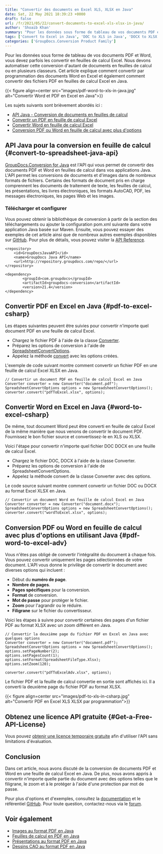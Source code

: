 ```yaml
---
title: "Convertir des documents en Excel XLS, XLSX en Java"
date: Sat, 22 May 2021 18:39:23 +0000
draft: false
url: /fr/2021/05/22/convert-documents-to-excel-xls-xlsx-in-java/
author: 'Shoaib Khan'
summary: "Pour les données sous forme de tableau de vos documents PDF et Word, vous devez parfois les convertir en feuilles de calcul Excel. Nous devons automatiser cette conversion d'autant de documents en feuilles de calcul ou en plusieurs classeurs. Cet article explique comment convertir par programmation des documents Word en Excel et également comment convertir des fichiers PDF en feuilles de calcul Excel en Java."
tags: ['Convert to Excel in Java', 'DOC to XLS in Java', 'DOCX to XLSX in Java', 'PDF to Excel in Java', 'Word to Excel in Java']
categories: ['GroupDocs.Conversion Product Family']
---
```


Pour les données sous forme de tableau de vos documents PDF et Word, vous devez parfois les convertir en feuilles de calcul Excel. Nous devons automatiser cette conversion d'autant de documents en feuilles de calcul ou en plusieurs classeurs. Cet article explique comment convertir par programmation des documents Word en Excel et également comment convertir des fichiers PDF en feuilles de calcul Excel en Java.



{{< figure align=center src="images/pdf-word-to-xls-in-java.jpg" alt="Convertir Word et PDF en Excel en Java">}}


Les sujets suivants sont brièvement abordés ici :

* [API Java - Conversion de documents en feuilles de calcul][2]
* [Convertir un PDF en feuille de calcul Excel][3]
* [Convertir Word en feuille de calcul Excel][4]
* [Conversion PDF ou Word en feuille de calcul avec plus d'options][5]

## API Java pour la conversion en feuille de calcul {#convert-to-spreadsheet-java-api}

[GroupDocs.Conversion for Java][6] est l'API qui vous permet de convertir des documents PDF et Word en feuilles de calcul dans vos applications Java. L'API permet les conversions de documents et d'images dans de nombreux formats de fichiers. Certains des formats de document pris en charge comprennent les documents de traitement de texte, les feuilles de calcul, les présentations, les livres électroniques, les formats AutoCAD, PDF, les messages électroniques, les pages Web et les images.

### Télécharger et configurer

Vous pouvez obtenir la bibliothèque de conversion à partir de la section des téléchargements ou ajouter la configuration pom.xml suivante dans votre application Java basée sur Maven. Ensuite, vous pouvez essayer des exemples de cet article ainsi que de nombreux autres exemples disponibles sur [GitHub][7]. Pour plus de détails, vous pouvez visiter la [API Reference][8].

```
<repository>
	<id>GroupDocsJavaAPI</id>
	<name>GroupDocs Java API</name>
	<url>http://repository.groupdocs.com/repo/</url>
</repository>
```
```
<dependency>
        <groupId>com.groupdocs</groupId>
        <artifactId>groupdocs-conversion</artifactId>
        <version>21.4</version> 
</dependency>
```

## Convertir PDF en Excel en Java {#pdf-to-excel-csharp}

Les étapes suivantes peuvent être suivies pour convertir n'importe quel document PDF en une feuille de calcul Excel.

* Chargez le fichier PDF à l'aide de la classe [Converter][9].
* Préparez les options de conversion à l'aide de [SpreadsheetConvertOptions][10].
* Appelez la méthode [convert][11] avec les options créées.

L'exemple de code suivant montre comment convertir un fichier PDF en une feuille de calcul Excel XLSX en Java.

```
// Convertir un document PDF en feuille de calcul Excel en Java
Converter converter = new Converter("document.pdf");
SpreadsheetConvertOptions options = new SpreadsheetConvertOptions();
converter.convert("pdfToExcel.xlsx", options);
```

## Convertir Word en Excel en Java {#word-to-excel-csharp}

De même, tout document Word peut être converti en feuille de calcul Excel de la même manière que nous venons de convertir le document PDF. Fournissez le bon fichier source et convertissez-le en XLS ou XLSX.

Voici l'étape pour convertir n'importe quel fichier DOC DOCX en une feuille de calcul Excel.

* Chargez le fichier DOC, DOCX à l'aide de la classe Converter.
* Préparez les options de conversion à l'aide de SpreadsheetConvertOptions.
* Appelez la méthode convert de la classe Converter avec des options.

Le code source suivant montre comment convertir un fichier DOC ou DOCX au format Excel XLSX en Java.

```
// Convertir un document Word en feuille de calcul Excel en Java
Converter converter = new Converter("document.docx");
SpreadsheetConvertOptions options = new SpreadsheetConvertOptions();
converter.convert("wordToExcel.xlsx", options);
```

## Conversion PDF ou Word en feuille de calcul avec plus d'options en utilisant Java {#pdf-word-to-excel-adv}

Vous n'êtes pas obligé de convertir l'intégralité du document à chaque fois. Vous pouvez convertir uniquement les pages sélectionnées de votre document. L'API vous donne le privilège de convertir le document avec diverses options qui incluent :

* Début du **numéro de page**.
* **Nombre de pages**.
* **Pages spécifiques** pour la conversion.
* **Format** de conversion.
* **Mot de passe** pour protéger le fichier.
* **Zoom** pour l'agrandir ou le réduire.
* **Filigrane** sur le fichier du convertisseur.

Voici les étapes à suivre pour convertir certaines des pages d'un fichier PDF au format XLSX avec un zoom différent en Java.

```
// Convertir la deuxième page du fichier PDF en Excel en Java avec quelques options
Converter converter = new Converter("document.pdf");
SpreadsheetConvertOptions options = new SpreadsheetConvertOptions();
options.setPageNumber(2);
options.setPagesCount(1);
options.setFormat(SpreadsheetFileType.Xlsx);
options.setZoom(120);

converter.convert("pdfToExcelAdv.xlsx", options);
```

Le fichier PDF et la feuille de calcul convertie en sortie sont affichés ici. Il a converti la deuxième page du fichier PDF au format XLSX.



{{< figure align=center src="images/pdf-to-xls-in-csharp.jpg" alt="Convertir PDF en Excel XLS XLSX par programmation">}}


## Obtenez une licence API gratuite {#Get-a-Free-API-License}

Vous pouvez [obtenir une licence temporaire gratuite][12] afin d'utiliser l'API sans limitations d'évaluation.

## Conclusion

Dans cet article, nous avons discuté de la conversion de documents PDF et Word en une feuille de calcul Excel en Java. De plus, nous avons appris à convertir n'importe quelle partie du document avec des options telles que le filigrane, le zoom et à le protéger à l'aide d'une protection par mot de passe.

Pour plus d'options et d'exemples, consultez la [documentation][13] et le référentiel [GitHub][14]. Pour toute question, contactez-nous via le [forum][15].

## Voir également

* [Images au format PDF en Java][16]
* [Feuilles de calcul en PDF en Java][17]
* [Présentations au format PDF en Java][18]
* [Dessins CAO au format PDF en Java][19]







[1]: https://blog.groupdocs.com/2021/05/22/convert-documents-to-excel-xls-xlsx-in-java
[2]: #convert-to-spreadsheet-java-api
[3]: #pdf-to-excel-csharp
[4]: #word-to-excel-csharp
[5]: #pdf-word-to-excel-adv
[6]: https://products.groupdocs.com/conversion/net
[7]: https://github.com/groupdocs-conversion
[8]: https://apireference.groupdocs.com/conversion/java
[9]: https://apireference.groupdocs.com/java/conversion/com.groupdocs.conversion/Converter
[10]: https://apireference.groupdocs.com/conversion/java/com.groupdocs.conversion.options.convert/SpreadsheetConvertOptions
[11]: https://apireference.groupdocs.com/conversion/java/com.groupdocs.conversion/Converter#convert(java.io.OutputStream,%20com.groupdocs.conversion.contracts.ConvertedDocumentStream,%20com.groupdocs.conversion.options.convert.ConvertOptions)
[12]: https://purchase.groupdocs.com/temporary-license
[13]: https://docs.groupdocs.com/conversion
[14]: https://github.com/groupdocs-conversion
[15]: https://forum.groupdocs.com/
[16]: https://blog.groupdocs.com/2021/04/21/convert-images-to-pdf-in-java/
[17]: https://blog.groupdocs.com/2021/11/21/convert-excel-spreadsheets-to-pdf-in-java/
[18]: https://blog.groupdocs.com/2021/02/15/convert-presentations-odp-pptx-ppt-to-pdf-in-java/
[19]: https://blog.groupdocs.com/2020/10/31/convert-cad-drawings-to-pdf-in-java/


